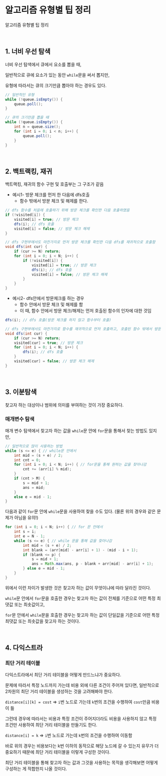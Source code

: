 # 알고리즘 유형별 팁 정리

알고리즘 유형별 팁 정리

<br>

## 1. 너비 우선 탐색

너비 우선 탐색에서 큐에서 요소를 뽑을 때,

일반적으로 큐에 요소가 있는 동안 `while`문을 써서 뽑지만,

유형에 따라서는 큐의 크기만큼 뽑아야 하는 경우도 있다.

```java
// 일반적인 유형
while (!queue.isEmpty()) {
    queue.poll();
}

// 큐의 크기만큼 뽑을 때
while (!queue.isEmpty()) {
    int n = queue.size();
    for (int i = 0; i < n; i++) {
        queue.poll();
    }
}
```

<br>

## 2. 백트랙킹, 재귀

백트랙킹, 재귀의 함수 구현 및 호출부는 그 구조가 같음

- 예시1- 방문 체크를 먼저 한 다음에 dfs호출
  - 함수 밖에서 방분 체크 및 해제를 한다.

```java
// dfs 함수를 처음에 호출하기 위해 방문 체크를 확인한 다음 호출하였음
if (!visited[i]) {
    visited[i] = true; // 방문 체크
    dfs(i); // dfs 호출
    visited[i] = false; // 방문 체크 해제
}

// dfs 구현부에서도 마찬가지로 먼저 방문 체크를 확인한 다음 dfs를 재귀적으로 호출함
void dfs(int cur) {
    if (cur >= N) return;
    for (int i = 0; i < N; i++) {
        if (!visited[i]) {
            visited[i] = true; // 방문 체크
            dfs(i); // dfs 호출
            visited[i] = false; // 방문 체크 해제
        }
    }
}
```

- 예시2- dfs안에서 방문체크를 하는 경우
  - 함수 안에서 방문 체크 및 해제를 함
  - 이 때, 함수 안에서 방문 체크/해제는 먼저 호출된 함수의 인자에 대한 것임

```java
dfs(i); // dfs 호출(방문 체크를 하지 않고 함수부터 호출)

// dfs 구현부에서도 마찬가지로 함수를 재귀적으로 먼저 호출하고, 호출된 함수 밖에서 방문을 체크/해제함
void dfs(int cur) {
	if (cur >= N) return;
    visited[cur] = true; // 방문 체크
	for (int i = 0; i < N; i++) {
        dfs(i); // dfs 호출
    }
    visited[cur] = false; // 방문 체크 해제
}
```

<br>

## 3. 이분탐색

찾고자 하는 대상이나 범위에 의미를 부여하는 것이 가장 중요하다.

### 매개변수 탐색

매개 변수 탐색에서 찾고자 하는 값을 `while`문 안에 `for`문을 통해서 찾는 방법도 있지만,

```java
// 일반적으로 많이 사용하는 방법
while (s <= e) { // while문 안에서
    int mid = (s + e) / 2;
    int cnt = 0;
    for (int i = 0; i < N; i++) { // for문을 통해 원하는 값을 찾아나감
        cnt += (arr[i] % mid);
    }
    if (cnt > M) {
        s = mid + 1;
    	ans = mid;
    }
    else e = mid - 1;
}
```

다음과 같이 `for`문 안에 `while`문을 사용하여 찾을 수도 있다. (물론 위의 경우와 같은 문제가 아님을 유의!)

```java
for (int i = 0; i < N; i++) { // for 문 안에서
    int s = i;
    int e = N - 1;
    while (s <= e) { // while 문을 통해 값을 찾아나감
        int mid = (s + e) / 2;
        int blank = (arr[mid] - arr[i] + 1) - (mid - i + 1);
        if (blank <= p) {
            s = mid + 1;
            ans = Math.max(ans, p - blank + arr[mid] - arr[i] + 1);
        } else e = mid - 1;
    }
}
```

위에서 이런 차이가 발생한 것은 찾고자 하는 값이 무엇이냐에 따라 달라진 것이다.

`while`문 안에서 `for`문을 호출한 경우는 찾고자 하는 값이 전체를 기준으로 어떤 특정 최댓값 또는 최솟값이고,

`for`문 안에서 `while`문을 호출한 경우는 찾고자 하는 값이 단일값을 기준으로 어떤 특정 최댓값 또는 최솟값을 찾고자 하는 것이다.

<br>

## 4. 다익스트라

### 최단 거리 테이블

다익스트라에서 최단 거리 테이블을 어떻게 만드느냐가 중요하다.

문제에 따라서 특정 노드까지 가는데 비용 외에 다른 조건이 주어져 있다면, 일반적으로 2차원의 최단 거리 테이블을 생성하는 것을 고려해봐야 한다.

`distance[i][k] = cost`  => `i`번 노드로 가는데 `k`번의 조건을 수행하여 `cost`만큼 비용이 듦

그런데 경우에 따라서는 비용과 특정 조건이 주어지더라도 비용을 사용하지 않고 특정 조건만 사용하여 최단 거리 테이블을 만들기도 한다.

`distance[i] = k` => `i`번 노드로 가는데 `k`번의 조건을 수행하여 이동함

바로 위의 경우는 비용보다는 k번 이하의 동작으로 해당 노드에 갈 수 있는지 유무가 더 중요하기 때문에 최단 거리 테이블을 이렇게 구성한 것이다.

최단 거리 테이블을 통해 찾고자 하는 값과 그것을 사용하는 목적을 생각해보면 어떻게 구성하는 게 적합한지 나올 것이다.
